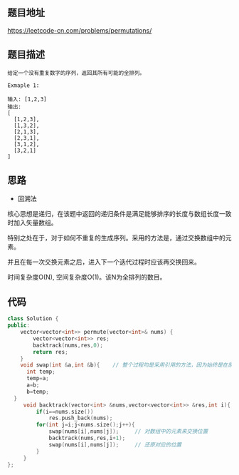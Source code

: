 ## 题目地址
https://leetcode-cn.com/problems/permutations/

## 题目描述
```
给定一个没有重复数字的序列，返回其所有可能的全排列。

Exmaple 1:

输入: [1,2,3]
输出:
[
  [1,2,3],
  [1,3,2],
  [2,1,3],
  [2,3,1],
  [3,1,2],
  [3,2,1]
]

```

## 思路

- 回溯法

核心思想是递归，在该题中返回的递归条件是满足能够排序的长度与数组长度一致时加入矢量数组。

特别之处在于，对于如何不重复的生成序列。采用的方法是，通过交换数组中的元素。

并且在每一次交换元素之后，进入下一个迭代过程时应该再交换回来。

时间复杂度O(N), 空间复杂度O(1)。该N为全排列的数目。

## 代码
```c++
class Solution {
public:
    vector<vector<int>> permute(vector<int>& nums) {
        vector<vector<int>> res;
        backtrack(nums,res,0);
        return res;
    }
    void swap(int &a,int &b){    // 整个过程均是采用引用的方法，因为始终是在原始数组进行操作
      int temp;
      temp=a;
      a=b;
      b=temp;
  }
     void backtrack(vector<int> &nums,vector<vector<int>> &res,int i){
         if(i==nums.size())
             res.push_back(nums);
         for(int j=i;j<nums.size();j++){
             swap(nums[i],nums[j]);     // 对数组中的元素来交换位置
             backtrack(nums,res,i+1);
             swap(nums[i],nums[j]);     // 还原对应的位置
         }
     }
};
```
